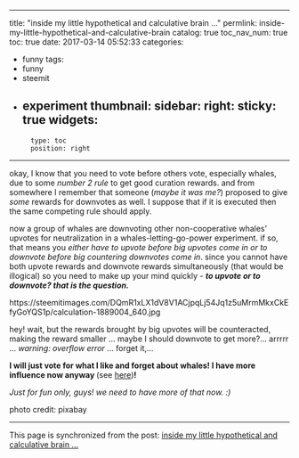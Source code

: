 
---
title: "inside my little hypothetical and calculative brain ..."
permlink: inside-my-little-hypothetical-and-calculative-brain
catalog: true
toc_nav_num: true
toc: true
date: 2017-03-14 05:52:33
categories:
- funny
tags:
- funny
- steemit
- experiment
thumbnail: 
sidebar:
    right:
        sticky: true
widgets:
    -
        type: toc
        position: right
---


<html>
<p>okay, I know that you need to vote before others vote, especially whales, due to some <em>number 2 rule</em> to get good curation rewards. and from somewhere I remember that someone (<em>maybe it was me?</em>) proposed to give <em>some </em>rewards for downvotes as well. I suppose that if it is executed then the same competing rule should apply.</p>
<p>now a group of whales are downvoting other non-cooperative whales' upvotes for neutralization in a whales-letting-go-power experiment. if so, that means you<em> either have to upvote before big upvotes come in or to downvote before big countering downvotes come in</em>. since you cannot have both upvote rewards and downvote rewards simultaneously (that would be illogical) so you need to make up your mind quickly - <em><strong>to upvote or to downvote? that is the question.</strong></em></p>
<p>https://steemitimages.com/DQmR1xLX1dV8V1ACjpqLj54Jq1z5uMrmMkxCkEfyGoYQS1p/calculation-1889004_640.jpg</p>
<p>hey! wait, but the rewards brought by big upvotes will be counteracted, making the reward smaller ... maybe I should downvote to get more?... arrrrr ... <em>warning: overflow error</em> ... forget it,...</p>
<p><strong>I will just vote for what I like and forget about whales! I have more influence now anyway </strong>(see <a href="https://steemit.com/steemit/@meesterboom/the-excitement-of-the-whale-experiment-why-we-should-get-on-board">here</a>)<strong>!&nbsp;</strong></p>
<p><em>Just for fun only, guys! we need to have more of that now. :)</em></p>
<p>photo credit: pixabay</p>
</html>

- - -

This page is synchronized from the post: [inside my little hypothetical and calculative brain ...](https://steemit.com/@deanliu/inside-my-little-hypothetical-and-calculative-brain)
